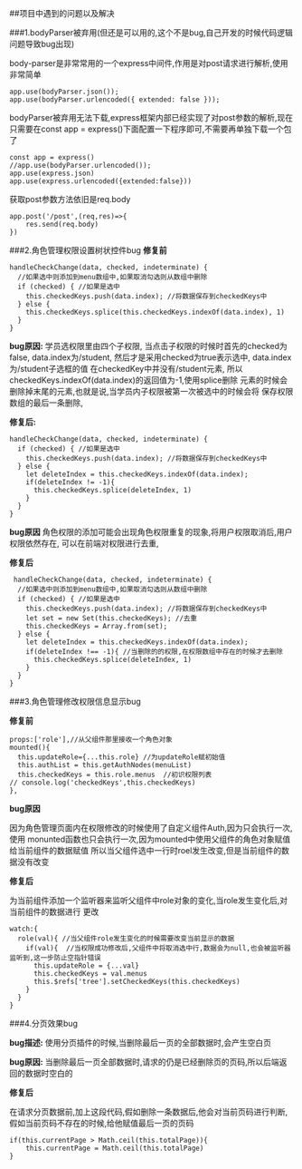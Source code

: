 ##项目中遇到的问题以及解决

###1.bodyParser被弃用(但还是可以用的,这个不是bug,自己开发的时候代码逻辑问题导致bug出现)

body-parser是非常常用的一个express中间件,作用是对post请求进行解析,使用非常简单
    
    app.use(bodyParser.json()); 
    app.use(bodyParser.urlencoded({ extended: false }));

bodyParser被弃用无法下载,express框架内部已经实现了对post参数的解析,现在只需要在const app = express()下面配置一下程序即可,不需要再单独下载一个包了

    const app = express()
    //app.use(bodyParser.urlencoded());
    app.use(express.json)
    app.use(express.urlencoded({extended:false}))

获取post参数方法依旧是req.body

    app.post('/post',(req,res)=>{
        res.send(req.body)
    })
###2.角色管理权限设置树状控件bug
**修复前**
    
    handleCheckChange(data, checked, indeterminate) {
      //如果选中则添加到menu数组中,如果取消勾选则从数组中删除
      if (checked) { //如果是选中
        this.checkedKeys.push(data.index); //将数据保存到checkedKeys中
      } else {
        this.checkedKeys.splice(this.checkedKeys.indexOf(data.index), 1)
      }
    }

**bug原因:** 学员选权限里由四个子权限, 当点击子权限的时候时首先的checked为false, data.index为/student, 
 然后才是采用checked为true表示选中, data.index为/student子选框的值
在checkedKey中并没有/student元素, 所以checkedKeys.indexOf(data.index)的返回值为-1,使用splice删除
元素的时候会删除掉末尾的元素,也就是说,当学员内子权限被第一次被选中的时候会将 保存权限数组的最后一条删除,

**修复后:**
        
    handleCheckChange(data, checked, indeterminate) {
      if (checked) { //如果是选中
        this.checkedKeys.push(data.index); //将数据保存到checkedKeys中
      } else {
        let deleteIndex = this.checkedKeys.indexOf(data.index);
        if(deleteIndex != -1){
          this.checkedKeys.splice(deleteIndex, 1)
        }
      }
    }

**bug原因** 角色权限的添加可能会出现角色权限重复的现象,将用户权限取消后,用户权限依然存在,
可以在前端对权限进行去重,

**修复后**

     handleCheckChange(data, checked, indeterminate) {
      //如果选中则添加到menu数组中,如果取消勾选则从数组中删除
      if (checked) { //如果是选中
        this.checkedKeys.push(data.index); //将数据保存到checkedKeys中
        let set = new Set(this.checkedKeys); //去重
        this.checkedKeys = Array.from(set);
      } else {
        let deleteIndex = this.checkedKeys.indexOf(data.index);
        if(deleteIndex !== -1){ //当删除的的权限,在权限数组中存在的时候才去删除
          this.checkedKeys.splice(deleteIndex, 1)
        }
      }
    }

###3.角色管理修改权限信息显示bug

**修复前**
  
    props:['role'],//从父组件那里接收一个角色对象
    mounted(){
      this.updateRole={...this.role} //为updateRole赋初始值
      this.authList = this.getAuthNodes(menuList)
      this.checkedKeys = this.role.menus  //初识权限列表
    // console.log('checkedKeys',this.checkedKeys)
    },

**bug原因**

因为角色管理页面内在权限修改的时候使用了自定义组件Auth,因为只会执行一次,使用
monunted函数也只会执行一次,因为mounted中使用父组件的角色对象赋值给当前组件的数据赋值
所以当父组件选中一行时roel发生改变,但是当前组件的数据没有改变

**修复后**
 
为当前组件添加一个监听器来监听父组件中role对象的变化,当role发生变化后,对当前组件的数据进行
更改

    watch:{
      role(val){ //当父组件role发生变化的时候需要改变当前显示的数据
        if(val){  //当权限成功修改后,父组件中将取消选中行,数据会为null,也会被监听器监听到,这一步防止空指针错误
          this.updateRole = {...val}
          this.checkedKeys = val.menus
          this.$refs['tree'].setCheckedKeys(this.checkedKeys)
        }
      }
    }
###4.分页效果bug

**bug描述:** 使用分页插件的时候,当删除最后一页的全部数据时,会产生空白页

**bug原因:** 当删除最后一页全部数据时,请求的仍是已经删除页的页码,所以后端返回的数据时空白的

**修复后** 

在请求分页数据前,加上这段代码,假如删除一条数据后,他会对当前页码进行判断,假如当前页码不存在的时候,给他赋值最后一页的页码

    if(this.currentPage > Math.ceil(this.totalPage)){
        this.currentPage = Math.ceil(this.totalPage)
    }


